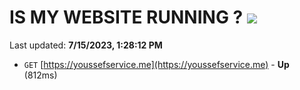 # IS MY WEBSITE RUNNING ? [![](https://img.shields.io/static/v1?label=Sponsor&message=%E2%9D%A4&logo=GitHub&color=%23fe8e86)](https://github.com/sponsors/<username>)

Last updated: **7/15/2023, 1:28:12 PM**

- `GET` [https://youssefservice.me](https://youssefservice.me) - **Up** (812ms)
